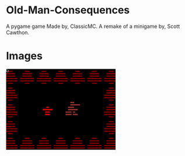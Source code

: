 # Old-Man-Consequences
A pygame game
Made by, ClassicMC. 
A remake of a minigame by, Scott Cawthon.
# Images
![screenshot](screenshots/s.png)

